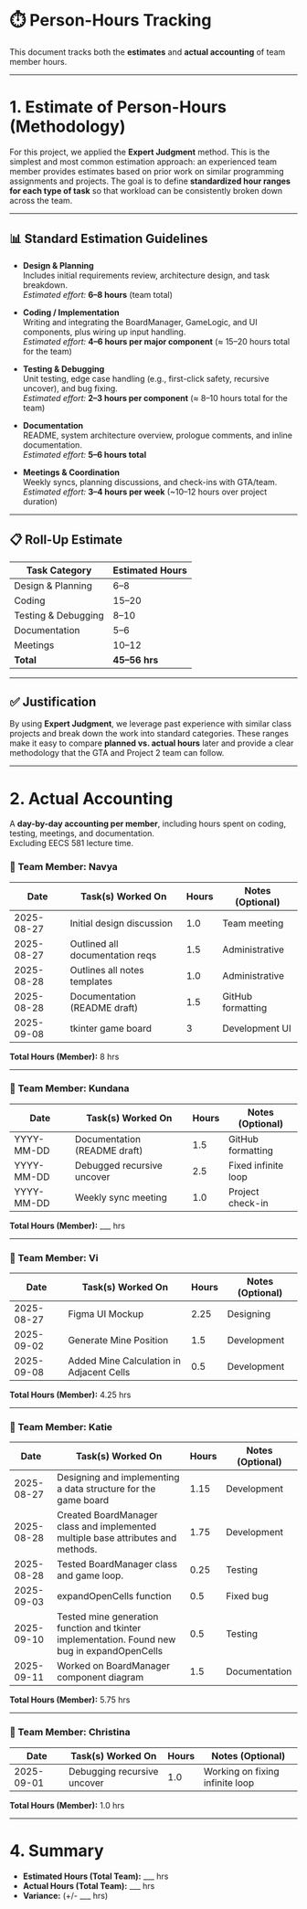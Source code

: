 # ⏱️ Person-Hours Tracking

This document tracks both the **estimates** and **actual accounting** of team member hours.

---

# 1. Estimate of Person-Hours (Methodology)

For this project, we applied the **Expert Judgment** method. This is the simplest and most common estimation approach: an experienced team member provides estimates based on prior work on similar programming assignments and projects. The goal is to define **standardized hour ranges for each type of task** so that workload can be consistently broken down across the team.

---

## 📊 Standard Estimation Guidelines

- **Design & Planning**  
  Includes initial requirements review, architecture design, and task breakdown.  
  _Estimated effort:_ **6–8 hours** (team total)

- **Coding / Implementation**  
  Writing and integrating the BoardManager, GameLogic, and UI components, plus wiring up input handling.  
  _Estimated effort:_ **4–6 hours per major component** (≈ 15–20 hours total for the team)

- **Testing & Debugging**  
  Unit testing, edge case handling (e.g., first-click safety, recursive uncover), and bug fixing.  
  _Estimated effort:_ **2–3 hours per component** (≈ 8–10 hours total for the team)

- **Documentation**  
  README, system architecture overview, prologue comments, and inline documentation.  
  _Estimated effort:_ **5–6 hours total**

- **Meetings & Coordination**  
  Weekly syncs, planning discussions, and check-ins with GTA/team.  
  _Estimated effort:_ **3–4 hours per week** (~10–12 hours over project duration)

---

## 📋 Roll-Up Estimate

| Task Category       | Estimated Hours |
| ------------------- | --------------- |
| Design & Planning   | 6–8             |
| Coding              | 15–20           |
| Testing & Debugging | 8–10            |
| Documentation       | 5–6             |
| Meetings            | 10–12           |
| **Total**           | **45–56 hrs**   |

---

## ✅ Justification

By using **Expert Judgment**, we leverage past experience with similar class projects and break down the work into standard categories. These ranges make it easy to compare **planned vs. actual hours** later and provide a clear methodology that the GTA and Project 2 team can follow.

---

# 2. Actual Accounting

A **day-by-day accounting per member**, including hours spent on coding, testing, meetings, and documentation.  
Excluding EECS 581 lecture time.

### 👤 Team Member: Navya

| Date       | Task(s) Worked On               | Hours | Notes (Optional)  |
| ---------- | ------------------------------- | ----- | ----------------- |
| 2025-08-27 | Initial design discussion       | 1.0   | Team meeting      |
| 2025-08-27 | Outlined all documentation reqs | 1.5   | Administrative    |
| 2025-08-28 | Outlines all notes templates    | 1.0   | Administrative    |
| 2025-08-28 | Documentation (README draft)    | 1.5   | GitHub formatting |
| 2025-09-08 | tkinter game board              | 3     | Development UI    |

**Total Hours (Member):** 8 hrs

---

### 👤 Team Member: Kundana

| Date       | Task(s) Worked On            | Hours | Notes (Optional)    |
| ---------- | ---------------------------- | ----- | ------------------- |
| YYYY-MM-DD | Documentation (README draft) | 1.5   | GitHub formatting   |
| YYYY-MM-DD | Debugged recursive uncover   | 2.5   | Fixed infinite loop |
| YYYY-MM-DD | Weekly sync meeting          | 1.0   | Project check-in    |

**Total Hours (Member):** \_\_\_ hrs

---

### 👤 Team Member: Vi

| Date       | Task(s) Worked On      | Hours | Notes (Optional) |
| ---------- | ---------------------- | ----- | ---------------- |
| 2025-08-27 | Figma UI Mockup        | 2.25  | Designing        |
| 2025-09-02 | Generate Mine Position | 1.5   | Development      |
| 2025-09-08 | Added Mine Calculation in Adjacent Cells | 0.5   | Development      |

**Total Hours (Member):** 4.25 hrs

---

### 👤 Team Member: Katie

| Date       | Task(s) Worked On                                                                | Hours | Notes (Optional) |
| ---------- | -------------------------------------------------------------------------------- | ----- | ---------------- |
| 2025-08-27 | Designing and implementing a data structure for the game board                   | 1.15  | Development      |
| 2025-08-28 | Created BoardManager class and implemented multiple base attributes and methods. | 1.75  | Development      |
| 2025-08-28 | Tested BoardManager class and game loop.                                         | 0.25  | Testing          |
| 2025-09-03 | expandOpenCells function                                                         | 0.5   | Fixed bug        |
| 2025-09-10 | Tested mine generation function and tkinter implementation. Found new bug in expandOpenCells | 0.5 | Testing |
| 2025-09-11 | Worked on BoardManager component diagram | 1.5 | Documentation |

**Total Hours (Member):** 5.75 hrs

---

### 👤 Team Member: Christina

| Date       | Task(s) Worked On           | Hours | Notes (Optional)                |
| ---------- | --------------------------- | ----- | ------------------------------- |
| 2025-09-01 | Debugging recursive uncover | 1.0   | Working on fixing infinite loop |

**Total Hours (Member):** 1.0 hrs

---

# 4. Summary

- **Estimated Hours (Total Team):** \_\_\_ hrs
- **Actual Hours (Total Team):** \_\_\_ hrs
- **Variance:** (+/- \_\_\_ hrs)
